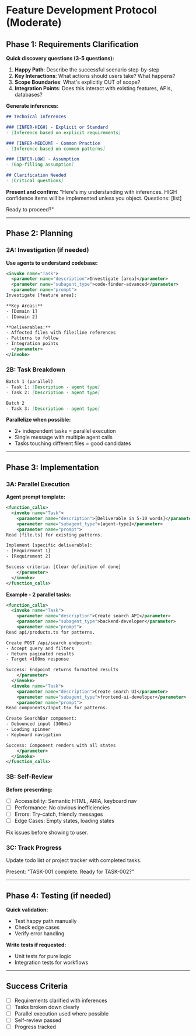 # Feature Development Protocol (Moderate)

## Phase 1: Requirements Clarification

**Quick discovery questions (3-5 questions):**

1. **Happy Path**: Describe the successful scenario step-by-step
2. **Key Interactions**: What actions should users take? What happens?
3. **Scope Boundaries**: What's explicitly OUT of scope?
4. **Integration Points**: Does this interact with existing features, APIs, databases?

**Generate inferences:**

```markdown
## Technical Inferences

### [INFER-HIGH] - Explicit or Standard
- [Inference based on explicit requirements]

### [INFER-MEDIUM] - Common Practice
- [Inference based on common patterns]

### [INFER-LOW] - Assumption
- [Gap-filling assumption]

## Clarification Needed
- [Critical questions]
```

**Present and confirm:**
"Here's my understanding with inferences. HIGH confidence items will be implemented unless you object. Questions: [list]

Ready to proceed?"

---

## Phase 2: Planning

### 2A: Investigation (if needed)

**Use agents to understand codebase:**

```xml
<invoke name="Task">
  <parameter name="description">Investigate [area]</parameter>
  <parameter name="subagent_type">code-finder-advanced</parameter>
  <parameter name="prompt">
Investigate [feature area]:

**Key Areas:**
- [Domain 1]
- [Domain 2]

**Deliverables:**
- Affected files with file:line references
- Patterns to follow
- Integration points
  </parameter>
</invoke>
```

### 2B: Task Breakdown

```markdown
Batch 1 (parallel)
- Task 1: [Description - agent type]
- Task 2: [Description - agent type]

Batch 2
- Task 3: [Description - agent type]
```

**Parallelize when possible:**
- 2+ independent tasks = parallel execution
- Single message with multiple agent calls
- Tasks touching different files = good candidates

---

## Phase 3: Implementation

### 3A: Parallel Execution

**Agent prompt template:**

```xml
<function_calls>
  <invoke name="Task">
    <parameter name="description">[Deliverable in 5-10 words]</parameter>
    <parameter name="subagent_type">[agent-type]</parameter>
    <parameter name="prompt">
Read [file.ts] for existing patterns.

Implement [specific deliverable]:
- [Requirement 1]
- [Requirement 2]

Success criteria: [Clear definition of done]
    </parameter>
  </invoke>
</function_calls>
```

**Example - 2 parallel tasks:**

```xml
<function_calls>
  <invoke name="Task">
    <parameter name="description">Create search API</parameter>
    <parameter name="subagent_type">backend-developer</parameter>
    <parameter name="prompt">
Read api/products.ts for patterns.

Create POST /api/search endpoint:
- Accept query and filters
- Return paginated results
- Target <100ms response

Success: Endpoint returns formatted results
    </parameter>
  </invoke>
  <invoke name="Task">
    <parameter name="description">Create search UI</parameter>
    <parameter name="subagent_type">frontend-ui-developer</parameter>
    <parameter name="prompt">
Read components/Input.tsx for patterns.

Create SearchBar component:
- Debounced input (300ms)
- Loading spinner
- Keyboard navigation

Success: Component renders with all states
    </parameter>
  </invoke>
</function_calls>
```

### 3B: Self-Review

**Before presenting:**
- [ ] Accessibility: Semantic HTML, ARIA, keyboard nav
- [ ] Performance: No obvious inefficiencies
- [ ] Errors: Try-catch, friendly messages
- [ ] Edge Cases: Empty states, loading states

Fix issues before showing to user.

### 3C: Track Progress

Update todo list or project tracker with completed tasks.

Present: "TASK-001 complete. Ready for TASK-002?"

---

## Phase 4: Testing (if needed)

**Quick validation:**
- Test happy path manually
- Check edge cases
- Verify error handling

**Write tests if requested:**
- Unit tests for pure logic
- Integration tests for workflows

---

## Success Criteria

- [ ] Requirements clarified with inferences
- [ ] Tasks broken down clearly
- [ ] Parallel execution used where possible
- [ ] Self-review passed
- [ ] Progress tracked
